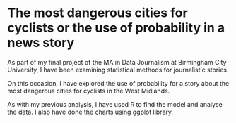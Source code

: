# The most dangerous cities for cyclists or the use of probability in a news story

As part of my final project of the MA in Data Journalism at Birmingham City University, I have been examining statistical methods for journalistic stories.

On this occasion, I have explored the use of probability for a story about the most dangerous cities for cyclists in the West Midlands. 

As with my previous analysis, I have used R to find the model and analyse the data. I also have done the charts using ggplot library. 

